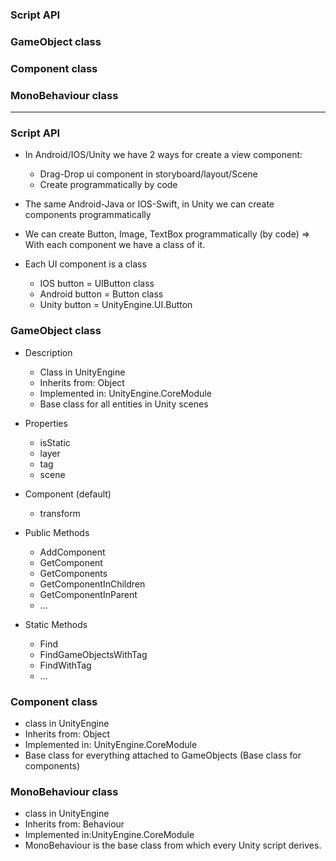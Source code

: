 
### Script API
### GameObject class
### Component class
### MonoBehaviour class


----------------------------------------

### Script API
  
  * In Android/IOS/Unity we have 2 ways for create a view component:
    * Drag-Drop ui component in storyboard/layout/Scene
    * Create programmatically by code
  
  * The same Android-Java or IOS-Swift, in Unity we can create components programmatically
  * We can create Button, Image, TextBox programmatically (by code) => With each component we have a class of it.
  * Each UI component is a class
    * IOS button = UIButton class
    * Android button = Button class
    * Unity button = UnityEngine.UI.Button
  
### GameObject class

  * Description
    * Class in UnityEngine
    * Inherits from: Object
    * Implemented in: UnityEngine.CoreModule
    * Base class for all entities in Unity scenes
  
  * Properties
    * isStatic
    * layer
    * tag
    * scene
  * Component (default)
    * transform
    
  * Public Methods
    * AddComponent
    * GetComponent
    * GetComponents
    * GetComponentInChildren
    * GetComponentInParent
    * ...
    
  * Static Methods
    * Find
    * FindGameObjectsWithTag
    * FindWithTag
    * ...
  
### Component class

  * class in UnityEngine
  * Inherits from: Object
  * Implemented in: UnityEngine.CoreModule
  * Base class for everything attached to GameObjects (Base class for components)
  

### MonoBehaviour class

  * class in UnityEngine
  * Inherits from: Behaviour
  * Implemented in:UnityEngine.CoreModule
  * MonoBehaviour is the base class from which every Unity script derives.


















